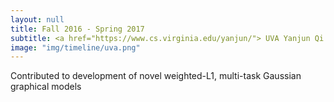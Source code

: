 ```yaml
---
layout: null
title: Fall 2016 - Spring 2017
subtitle: <a href="https://www.cs.virginia.edu/yanjun/"> UVA Yanjun Qi Research Lab</a>
image: "img/timeline/uva.png"
---
```

Contributed to development of novel weighted-L1, multi-task Gaussian graphical models